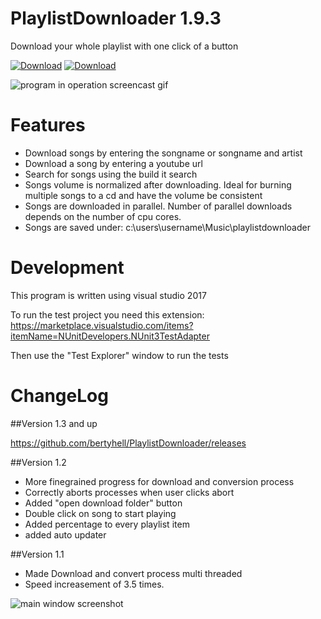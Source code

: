 PlaylistDownloader 1.9.3
========================

Download your whole playlist with one click of a button

[![Download](img/download-installer.png)](https://github.com/bertyhell/PlaylistDownloader/raw/master/PlaylistDownloader.exe)
[![Download](img/download-zip.png)](https://github.com/bertyhell/PlaylistDownloader/raw/master/PlaylistDownloader.zip)

![program in operation screencast gif](img/screenshare_opt.gif)

Features
========

* Download songs by entering the songname or songname and artist
* Download a song by entering a youtube url
* Search for songs using the build it search
* Songs volume is normalized after downloading. Ideal for burning multiple songs to a cd and have the volume be consistent
* Songs are downloaded in parallel. Number of parallel downloads depends on the number of cpu cores.
* Songs are saved under: c:\users\username\Music\playlistdownloader 

Development
===========

This program is written using visual studio 2017

To run the test project you need this extension:
https://marketplace.visualstudio.com/items?itemName=NUnitDevelopers.NUnit3TestAdapter

Then use the "Test Explorer" window to run the tests

ChangeLog
=========

##Version 1.3 and up

https://github.com/bertyhell/PlaylistDownloader/releases

##Version 1.2

- More finegrained progress for download and conversion process
- Correctly aborts processes when user clicks abort
- Added "open download folder" button
- Double click on song to start playing
- Added percentage to every playlist item
- added auto updater

##Version 1.1

- Made Download and convert process multi threaded
- Speed increasement of 3.5 times.

![main window screenshot](img/performance_1.1.png)
